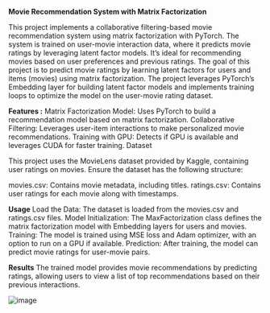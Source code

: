 **Movie Recommendation System with Matrix Factorization**

This project implements a collaborative filtering-based movie recommendation system using matrix factorization with PyTorch. The system is trained on user-movie interaction data, where it predicts movie ratings by leveraging latent factor models. It’s ideal for recommending movies based on user preferences and previous ratings.
The goal of this project is to predict movie ratings by learning latent factors for users and items (movies) using matrix factorization. The project leverages PyTorch’s Embedding layer for building latent factor models and implements training loops to optimize the model on the user-movie rating dataset.

**Features :**
Matrix Factorization Model: Uses PyTorch to build a recommendation model based on matrix factorization.
Collaborative Filtering: Leverages user-item interactions to make personalized movie recommendations.
Training with GPU: Detects if GPU is available and leverages CUDA for faster training.
Dataset

This project uses the MovieLens dataset provided by Kaggle, containing user ratings on movies. Ensure the dataset has the following structure:

movies.csv: Contains movie metadata, including titles.
ratings.csv: Contains user ratings for each movie along with timestamps.

**Usage**
Load the Data: The dataset is loaded from the movies.csv and ratings.csv files.
Model Initialization: The MaxFactorization class defines the matrix factorization model with Embedding layers for users and movies.
Training: The model is trained using MSE loss and Adam optimizer, with an option to run on a GPU if available.
Prediction: After training, the model can predict movie ratings for user-movie pairs.

**Results**
The trained model provides movie recommendations by predicting ratings, allowing users to view a list of top recommendations based on their previous interactions.

![image](https://github.com/user-attachments/assets/d95382ed-146f-4c94-aaf3-aaf031dfccac)
